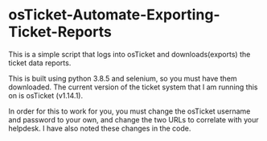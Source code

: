 # osTicket-Automate-Exporting-Ticket-Reports
This is a simple script that logs into osTicket and downloads(exports) the ticket data reports.

This is built using python 3.8.5 and selenium, so you must have them downloaded. The current version of the ticket system that I am running this on is osTicket (v1.14.1).

In order for this to work for you, you must change the osTicket username and password to your own, and change the two URLs to correlate with your helpdesk. I have also noted these changes in the code.
